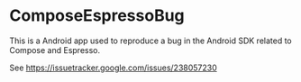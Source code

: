 # ComposeEspressoBug

This is a Android app used to reproduce a bug in the Android SDK related to Compose and Espresso.

See https://issuetracker.google.com/issues/238057230


